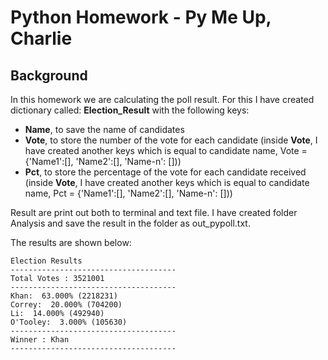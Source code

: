 # Python Homework - Py Me Up, Charlie

## Background

In this homework we are calculating the poll result. For this I have created dictionary called: **Election_Result** with the following keys:
 * **Name**, to save the name of candidates 
 * **Vote**, to store the number of the vote for each candidate (inside **Vote**, I have created another keys which is equal to candidate name, Vote = {'Name1':[], 'Name2':[], 'Name-n': []))
 * **Pct**, to store the percentage of the vote for each candidate received (inside **Vote**, I have created another keys which is equal to candidate name, Pct = {'Name1':[], 'Name2':[], 'Name-n': []))

Result are print out both to terminal and text file. I have created folder Analysis and save the result in the folder as out_pypoll.txt.

The results are shown below:
```
Election Results 
------------------------------------- 
Total Votes : 3521001 
------------------------------------- 
Khan:  63.000% (2218231) 
Correy:  20.000% (704200) 
Li:  14.000% (492940) 
O'Tooley:  3.000% (105630) 
------------------------------------- 
Winner : Khan 
------------------------------------- 
``` 

